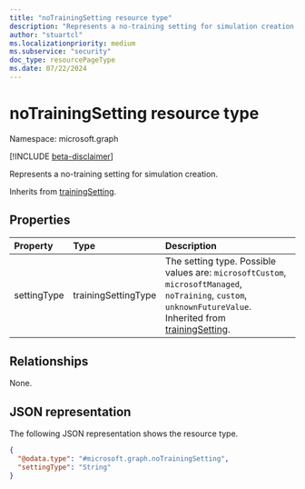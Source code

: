 ```yaml
---
title: "noTrainingSetting resource type"
description: "Represents a no-training setting for simulation creation."
author: "stuartcl"
ms.localizationpriority: medium
ms.subservice: "security"
doc_type: resourcePageType
ms.date: 07/22/2024
---
```


# noTrainingSetting resource type

Namespace: microsoft.graph

[!INCLUDE [beta-disclaimer](../../includes/beta-disclaimer.md)]

Represents a no-training setting for simulation creation.

Inherits from [trainingSetting](../resources/trainingsetting.md).

## Properties

|Property|Type|Description|
|:---|:---|:---|
|settingType|trainingSettingType|The setting type. Possible values are: `microsoftCustom`, `microsoftManaged`, `noTraining`, `custom`, `unknownFutureValue`. Inherited from [trainingSetting](../resources/trainingsetting.md).|

## Relationships

None.

## JSON representation

The following JSON representation shows the resource type.
<!-- {
  "blockType": "resource",
  "@odata.type": "microsoft.graph.noTrainingSetting"
}
-->
``` json
{
  "@odata.type": "#microsoft.graph.noTrainingSetting",
  "settingType": "String"
}
```

